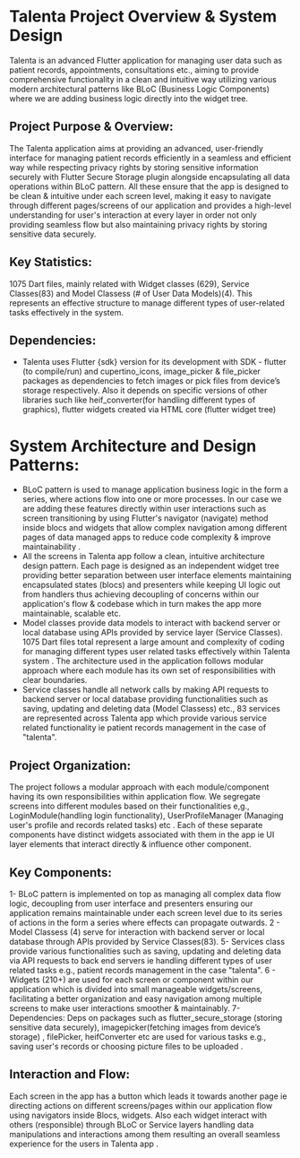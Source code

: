 # Talenta Project Overview & System Design
Talenta is an advanced Flutter application for managing user data such as patient records, appointments, consultations etc., aiming to provide comprehensive functionality in a clean and intuitive way utilizing various modern architectural patterns like BLoC (Business Logic Components) where we are adding business logic directly into the widget tree.

## Project Purpose & Overview: 
The Talenta application aims at providing an advanced, user-friendly interface for managing patient records efficiently in a seamless and efficient way while respecting privacy rights by storing sensitive information securely with Flutter Secure Storage plugin alongside encapsulating all data operations within BLoC pattern. All these ensure that the app is designed to be clean & intuitive under each screen level, making it easy to navigate through different pages/screens of our application and provides a high-level understanding for user's interaction at every layer in order not only providing seamless flow but also maintaining privacy rights by storing sensitive data securely.

## Key Statistics: 
1075 Dart files, mainly related with Widget classes (629), Service Classes(83) and Model Classess (# of User Data Models)(4). This represents an effective structure to manage different types of user-related tasks effectively in the system.
    
## Dependencies: 
* Talenta uses Flutter {sdk} version for its development with SDK - flutter (to compile/run) and cupertino_icons, image_picker & file_picker packages as dependencies to fetch images or pick files from device’s storage respectively. Also it depends on specific versions of other libraries such like heif_converter(for handling different types of graphics), flutter widgets created via HTML core (flutter widget tree)
    
# System Architecture and Design Patterns: 
- BLoC pattern is used to manage application business logic in the form a series, where actions flow into one or more processes. In our case we are adding these features directly within user interactions such as screen transitioning by using Flutter's navigator (navigate) method inside blocs and widgets that allow complex navigation among different pages of data managed apps to reduce code complexity & improve maintainability .
- All the screens in Talenta app follow a clean, intuitive architecture design pattern. Each page is designed as an independent widget tree providing better separation between user interface elements maintaining encapsulated states (blocs) and presenters while keeping UI logic out from handlers thus achieving decoupling of concerns within our application's flow & codebase which in turn makes the app more maintainable, scalable etc.
- Model classes provide data models to interact with backend server or local database using APIs provided by service layer (Service Classes). 1075 Dart files total represent a large amount and complexity of coding for managing different types user related tasks effectively within Talenta system . The architecture used in the application follows modular approach where each module has its own set of responsibilities with clear boundaries.
- Service classes handle all network calls by making API requests to backend server or local database providing functionalities such as saving, updating and deleting data (Model Classess) etc., 83 services are represented across Talenta app which provide various service related functionality ie patient records management in the case of "talenta".
  
## Project Organization:   
The project follows a modular approach with each module/component having its own responsibilities within application flow. We segregate screens into different modules based on their functionalities e,g., LoginModule(handling login functionality), UserProfileManager (Managing user's profile and records related tasks) etc . Each of these separate components have distinct widgets associated with them in the app ie UI layer elements that interact directly & influence other component.
  
## Key Components: 
1- BLoC pattern is implemented on top as managing all complex data flow logic, decoupling from user interface and presenters ensuring our application remains maintainable under each screen level due to its series of actions in the form a series where effects can propagate outwards.  2 - Model Classess (4) serve for interaction with backend server or local database through APIs provided by Service Classes(83). 
    5- Services class provide various functionalities such as saving, updating and deleting data via API requests to back end servers ie handling different types of user related tasks e.g., patient records management in the case "talenta".  6 - Widgets (210+) are used for each screen or component within our application which is divided into small manageable widgets/screens, facilitating a better organization and easy navigation among multiple screens to make user interactions smoother & maintainably.
    7- Dependencies: Deps on packages such as flutter_secure_storage (storing sensitive data securely), imagepicker(fetching images from device’s storage) , filePicker, heifConverter etc are used for various tasks e.g., saving user's records or choosing picture files to be uploaded .
  
## Interaction and Flow: 
Each screen in the app has a button which leads it towards another page ie directing actions on different screens/pages within our application flow using navigators inside Blocs, widgets. Also each widget interact with others (responsible) through BLoC or Service layers handling data manipulations and interactions among them resulting an overall seamless experience for the users in Talenta app .
